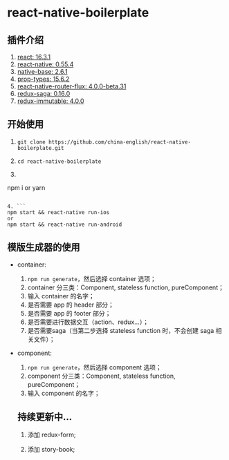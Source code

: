 react-native-boilerplate
=======

插件介绍
--------
1. [react: 16.3.1](https://5b05c94e0733d530fd1fafe0--reactjs.netlify.com/docs/hello-world.html)
2. [react-native: 0.55.4](https://facebook.github.io/react-native/docs/0.55/getting-started.html)
3. [native-base: 2.6.1](https://docs.nativebase.io/Components.html#Components)
4. [prop-types: 15.6.2](https://github.com/facebook/prop-types)
5. [react-native-router-flux: 4.0.0-beta.31](https://github.com/aksonov/react-native-router-flux)
6. [redux-saga: 0.16.0](https://redux-saga.js.org/)
7. [redux-immutable: 4.0.0](https://github.com/gajus/redux-immutable)

开始使用
-------

1. ```git clone https://github.com/china-english/react-native-boilerplate.git```

2. ```cd react-native-boilerplate```

3. ```
npm i
or
yarn
```

4. ```
npm start && react-native run-ios
or
npm start && react-native run-android
```

模版生成器的使用
---------
* container:
  1. ```npm run generate```，然后选择 container 选项；
  2. container 分三类：Component, stateless function, pureComponent；
  3. 输入 container 的名字；
  4. 是否需要 app 的 header 部分；
  5. 是否需要 app 的 footer 部分；
  6. 是否需要进行数据交互（action、redux...）；
  7. 是否需要saga（当第二步选择 stateless function 时，不会创建 saga 相关文件）；

* component:
  1. ```npm run generate```，然后选择 component 选项；
  2. component 分三类：Component, stateless function, pureComponent；
  3. 输入 component 的名字；

  持续更新中...
  -------
  1. 添加 redux-form;
  
  2. 添加 story-book;
